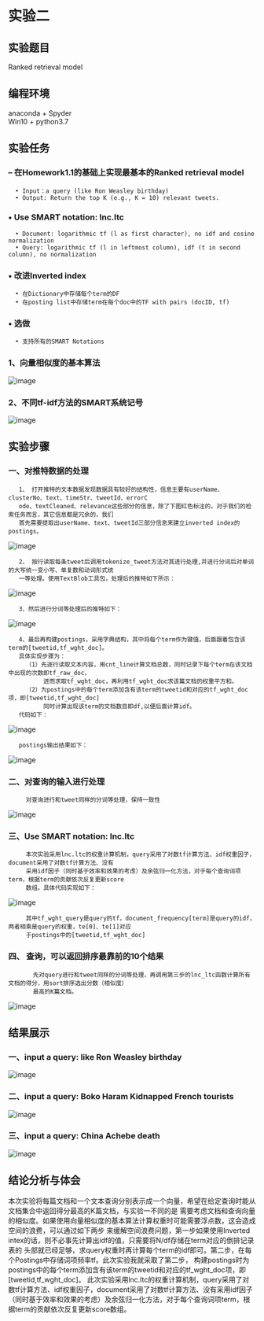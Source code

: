 实验二                          
==============
实验题目 
---------------
Ranked retrieval model 

编程环境 
---------------
anaconda + Spyder  
Win10 + python3.7

实验任务
---------------
### – 在Homework1.1的基础上实现最基本的Ranked retrieval model  
      • Input：a query (like Ron Weasley birthday)
      • Output: Return the top K (e.g., K = 10) relevant tweets.  
### • Use SMART notation: lnc.ltc  
      • Document: logarithmic tf (l as first character), no idf and cosine normalization
      • Query: logarithmic tf (l in leftmost column), idf (t in second column), no normalization
### • 改进Inverted index  
      • 在Dictionary中存储每个term的DF
      • 在posting list中存储term在每个doc中的TF with pairs (docID, tf)  
### • 选做
      • 支持所有的SMART Notations  
  
### 1、向量相似度的基本算法  
   ![image](https://github.com/bailichangan/IR201720140170zhuwenting/blob/master/img-folder/Homework2-8.png) 
   
### 2、不同tf-idf方法的SMART系统记号   
   ![image](https://github.com/bailichangan/IR201720140170zhuwenting/blob/master/img-folder/Homework2-9.png)  

实验步骤
---------------
### 一、对推特数据的处理
       1、 打开推特的文本数据发现数据具有较好的结构性，信息主要有userName、clusterNo、text、timeStr、tweetId、errorC
       ode、textCleaned、relevance这些部分的信息，除了下图红色标注的，对于我们的检索任务而言，其它信息都是冗余的，我们
       首先需要提取出userName、text、tweetId三部分信息来建立inverted index的postings。 
   ![image](https://github.com/bailichangan/IR201720140170zhuwenting/blob/master/img-folder/1.5.png)   
   
       2、 按行读取每条tweet后调用tokenize_tweet方法对其进行处理,并进行分词后对单词的大写统一变小写、单复数和动词形式统
       一等处理。使用TextBlob工具包，处理后的推特如下所示：
   ![image](https://github.com/bailichangan/IR201720140170zhuwenting/blob/master/img-folder/1.6.png)  
   
       3、然后进行分词等处理后的推特如下：  
   ![image](https://github.com/bailichangan/IR201720140170zhuwenting/blob/master/img-folder/1.7.png)  
   
       4、最后再构建postings，采用字典结构，其中将每个term作为键值，后面跟着包含该term的[tweetid,tf_wght_doc]。
       具体实现步骤为：
         （1）先逐行读取文本内容，用cnt_line计算文档总数，同时记录下每个term在该文档中出现的次数即tf_raw_doc，
              进而求取tf_wght_doc，再利用tf_wght_doc求该篇文档的权重平方和。 
         （2）为postings中的每个term添加含有该term的tweetid和对应的tf_wght_doc项，即[tweetid,tf_wght_doc]
              同时计算出现该term的文档数目即df,以便后面计算idf。
       代码如下：
   ![image](https://github.com/bailichangan/IR201720140170zhuwenting/blob/master/img-folder/Homework2-6.png)  
   
       postings输出结果如下：
   ![image](https://github.com/bailichangan/IR201720140170zhuwenting/blob/master/img-folder/Homework2-4.png)  
   
   ### 二、对查询的输入进行处理
         对查询进行和tweet同样的分词等处理，保持一致性
   ![image](https://github.com/bailichangan/IR201720140170zhuwenting/blob/master/img-folder/Homework2-10.png)   
    
   ### 三、Use SMART notation: lnc.ltc
         本次实验采用lnc.ltc的权重计算机制，query采用了对数tf计算方法、idf权重因子，document采用了对数tf计算方法、没有
         采用idf因子（同时基于效率和效果的考虑）及余弦归一化方法，对于每个查询词项term，根据term的贡献依次反复更新score
         数组。具体代码实现如下：
   ![image](https://github.com/bailichangan/IR201720140170zhuwenting/blob/master/img-folder/Homework2-5.png)   
   
         其中tf_wght_query是query的tf，document_frequency[term]是query的idf，两者相乘是query的权重，te[0]、te[1]对应
         于postings中的[tweetid,tf_wght_doc]          
                 
 ### 四、 查询，可以返回排序最靠前的10个结果
           先对query进行和tweet同样的分词等处理，再调用第三步的lnc_ltc函数计算所有文档的得分，用sort排序选出分数（相似度）
           最高的K篇文档。
   ![image](https://github.com/bailichangan/IR201720140170zhuwenting/blob/master/img-folder/Homework2-7.png)     
     
     
 结果展示
---------------
### 一、input a query: like Ron Weasley birthday
 ![image](https://github.com/bailichangan/IR201720140170zhuwenting/blob/master/img-folder/Homework2-1.png)  
 
### 二、input a query: Boko Haram Kidnapped French tourists
 ![image](https://github.com/bailichangan/IR201720140170zhuwenting/blob/master/img-folder/Homework2-2.png)   
 
### 三、input a query: China Achebe death
 ![image](https://github.com/bailichangan/IR201720140170zhuwenting/blob/master/img-folder/Homework2-3.png) 
  
  
  结论分析与体会
  ---------------  
  本次实验将每篇文档和一个文本查询分别表示成一个向量，希望在给定查询时能从文档集合中返回得分最高的K篇文档，与实验一不同的是
  需要考虑文档和查询向量的相似度。如果使用向量相似度的基本算法计算权重时可能需要浮点数，这会造成空间的浪费，可以通过如下两步
  来缓解空间浪费问题，第一步如果使用Inverted intex的话，则不必事先计算出idf的值，只需要将N/df存储在term对应的倒排记录表的
  头部就已经足够，求query权重时再计算每个term的idf即可。第二步，在每个Postings中存储词项频率tf。此次实验我就采取了第二步，
  构建postings时为postings中的每个term添加含有该term的tweetid和对应的tf_wght_doc项，即[tweetid,tf_wght_doc]。
  此次实验采用lnc.ltc的权重计算机制，query采用了对数tf计算方法、idf权重因子，document采用了对数tf计算方法、没有采用idf因子
 （同时基于效率和效果的考虑）及余弦归一化方法，对于每个查询词项term，根据term的贡献依次反复更新score数组。
 
